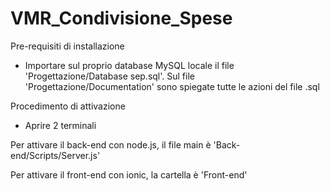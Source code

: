 # VMR_Condivisione_Spese

Pre-requisiti di installazione

- Importare sul proprio database MySQL locale il file 'Progettazione/Database sep.sql'. Sul file 'Progettazione/Documentation' sono spiegate tutte le azioni del file .sql

Procedimento di attivazione

- Aprire 2 terminali

Per attivare il back-end con node.js, il file main è 'Back-end/Scripts/Server.js'

Per attivare il front-end con ionic, la cartella è 'Front-end'
